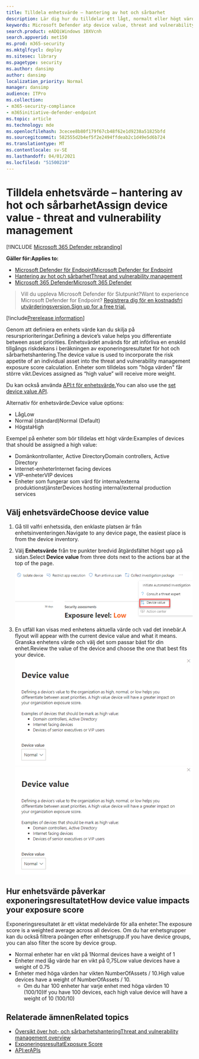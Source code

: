 ```yaml
---
title: Tilldela enhetsvärde – hantering av hot och sårbarhet
description: Lär dig hur du tilldelar ett lågt, normalt eller högt värde till en enhet så att du kan skilja mellan resursprioriteringar.
keywords: Microsoft Defender atp device value, threat and vulnerability management device value, high value devices, device value exposure score
search.product: eADQiWindows 10XVcnh
search.appverid: met150
ms.prod: m365-security
ms.mktglfcycl: deploy
ms.sitesec: library
ms.pagetype: security
ms.author: dansimp
author: dansimp
localization_priority: Normal
manager: dansimp
audience: ITPro
ms.collection:
- m365-security-compliance
- m365initiative-defender-endpoint
ms.topic: article
ms.technology: mde
ms.openlocfilehash: 3cecee8b80f179f67cb48f62e1d9238a51825bfd
ms.sourcegitcommit: 582555d2b4ef5f2e2494ffdeab2c1d49e5d6b724
ms.translationtype: MT
ms.contentlocale: sv-SE
ms.lasthandoff: 04/01/2021
ms.locfileid: "51500210"
---
```

# <a name="assign-device-value---threat-and-vulnerability-management"></a><span data-ttu-id="e3834-104">Tilldela enhetsvärde – hantering av hot och sårbarhet</span><span class="sxs-lookup"><span data-stu-id="e3834-104">Assign device value - threat and vulnerability management</span></span>

[!INCLUDE [Microsoft 365 Defender rebranding](../../includes/microsoft-defender.md)]

<span data-ttu-id="e3834-105">**Gäller för:**</span><span class="sxs-lookup"><span data-stu-id="e3834-105">**Applies to:**</span></span>

- [<span data-ttu-id="e3834-106">Microsoft Defender för Endpoint</span><span class="sxs-lookup"><span data-stu-id="e3834-106">Microsoft Defender for Endpoint</span></span>](https://go.microsoft.com/fwlink/?linkid=2154037)
- [<span data-ttu-id="e3834-107">Hantering av hot och sårbarhet</span><span class="sxs-lookup"><span data-stu-id="e3834-107">Threat and vulnerability management</span></span>](next-gen-threat-and-vuln-mgt.md)
- [<span data-ttu-id="e3834-108">Microsoft 365 Defender</span><span class="sxs-lookup"><span data-stu-id="e3834-108">Microsoft 365 Defender</span></span>](https://go.microsoft.com/fwlink/?linkid=2118804)

> <span data-ttu-id="e3834-109">Vill du uppleva Microsoft Defender för Slutpunkt?</span><span class="sxs-lookup"><span data-stu-id="e3834-109">Want to experience Microsoft Defender for Endpoint?</span></span> [<span data-ttu-id="e3834-110">Registrera dig för en kostnadsfri utvärderingsversion.</span><span class="sxs-lookup"><span data-stu-id="e3834-110">Sign up for a free trial.</span></span>](https://www.microsoft.com/microsoft-365/windows/microsoft-defender-atp?ocid=docs-wdatp-portaloverview-abovefoldlink)

[!include[Prerelease information](../../includes/prerelease.md)]

<span data-ttu-id="e3834-111">Genom att definiera en enhets värde kan du skilja på resursprioriteringar.</span><span class="sxs-lookup"><span data-stu-id="e3834-111">Defining a device’s value helps you differentiate between asset priorities.</span></span> <span data-ttu-id="e3834-112">Enhetsvärdet används för att införliva en enskild tillgångs riskdekans i beräkningen av exponeringsresultatet för hot och sårbarhetshantering.</span><span class="sxs-lookup"><span data-stu-id="e3834-112">The device value is used to incorporate the risk appetite of an individual asset into the threat and vulnerability management exposure score calculation.</span></span> <span data-ttu-id="e3834-113">Enheter som tilldelas som "höga värden" får större vikt.</span><span class="sxs-lookup"><span data-stu-id="e3834-113">Devices assigned as “high value” will receive more weight.</span></span>

<span data-ttu-id="e3834-114">Du kan också använda [API:t för enhetsvärde.](set-device-value.md)</span><span class="sxs-lookup"><span data-stu-id="e3834-114">You can also use the [set device value API](set-device-value.md).</span></span>

<span data-ttu-id="e3834-115">Alternativ för enhetsvärde:</span><span class="sxs-lookup"><span data-stu-id="e3834-115">Device value options:</span></span>

- <span data-ttu-id="e3834-116">Låg</span><span class="sxs-lookup"><span data-stu-id="e3834-116">Low</span></span>
- <span data-ttu-id="e3834-117">Normal (standard)</span><span class="sxs-lookup"><span data-stu-id="e3834-117">Normal (Default)</span></span>
- <span data-ttu-id="e3834-118">Högsta</span><span class="sxs-lookup"><span data-stu-id="e3834-118">High</span></span>

<span data-ttu-id="e3834-119">Exempel på enheter som bör tilldelas ett högt värde:</span><span class="sxs-lookup"><span data-stu-id="e3834-119">Examples of devices that should be assigned a high value:</span></span>

- <span data-ttu-id="e3834-120">Domänkontrollanter, Active Directory</span><span class="sxs-lookup"><span data-stu-id="e3834-120">Domain controllers, Active Directory</span></span>
- <span data-ttu-id="e3834-121">Internet-enheter</span><span class="sxs-lookup"><span data-stu-id="e3834-121">Internet facing devices</span></span>
- <span data-ttu-id="e3834-122">VIP-enheter</span><span class="sxs-lookup"><span data-stu-id="e3834-122">VIP devices</span></span>
- <span data-ttu-id="e3834-123">Enheter som fungerar som värd för interna/externa produktionstjänster</span><span class="sxs-lookup"><span data-stu-id="e3834-123">Devices hosting internal/external production services</span></span>

## <a name="choose-device-value"></a><span data-ttu-id="e3834-124">Välj enhetsvärde</span><span class="sxs-lookup"><span data-stu-id="e3834-124">Choose device value</span></span>

1. <span data-ttu-id="e3834-125">Gå till valfri enhetssida, den enklaste platsen är från enhetsinventeringen.</span><span class="sxs-lookup"><span data-stu-id="e3834-125">Navigate to any device page, the easiest place is from the device inventory.</span></span>

2. <span data-ttu-id="e3834-126">Välj **Enhetsvärde** från tre punkter bredvid åtgärdsfältet högst upp på sidan.</span><span class="sxs-lookup"><span data-stu-id="e3834-126">Select **Device value** from three dots next to the actions bar at the top of the page.</span></span>

    ![Exempel på listrutan för enhetsvärde.](images/tvm-device-value-dropdown.png)

3. <span data-ttu-id="e3834-128">En utfäll kan visas med enhetens aktuella värde och vad det innebär.</span><span class="sxs-lookup"><span data-stu-id="e3834-128">A flyout will appear with the current device value and what it means.</span></span> <span data-ttu-id="e3834-129">Granska enhetens värde och välj det som passar bäst för din enhet.</span><span class="sxs-lookup"><span data-stu-id="e3834-129">Review the value of the device and choose the one that best fits your device.</span></span>
<span data-ttu-id="e3834-130">![Exempel på utfällvärde för enheten.](images/tvm-device-value-flyout.png)</span><span class="sxs-lookup"><span data-stu-id="e3834-130">![Example of the device value flyout.](images/tvm-device-value-flyout.png)</span></span>

## <a name="how-device-value-impacts-your-exposure-score"></a><span data-ttu-id="e3834-131">Hur enhetsvärde påverkar exponeringsresultatet</span><span class="sxs-lookup"><span data-stu-id="e3834-131">How device value impacts your exposure score</span></span>

<span data-ttu-id="e3834-132">Exponeringsresultatet är ett viktat medelvärde för alla enheter.</span><span class="sxs-lookup"><span data-stu-id="e3834-132">The exposure score is a weighted average across all devices.</span></span> <span data-ttu-id="e3834-133">Om du har enhetsgrupper kan du också filtrera poängen efter enhetsgrupp.</span><span class="sxs-lookup"><span data-stu-id="e3834-133">If you have device groups, you can also filter the score by device group.</span></span>

- <span data-ttu-id="e3834-134">Normal enheter har en vikt på 1</span><span class="sxs-lookup"><span data-stu-id="e3834-134">Normal devices have a weight of 1</span></span>
- <span data-ttu-id="e3834-135">Enheter med låg värde har en vikt på 0,75</span><span class="sxs-lookup"><span data-stu-id="e3834-135">Low value devices have a weight of 0.75</span></span>
- <span data-ttu-id="e3834-136">Enheter med höga värden har vikten NumberOfAssets / 10.</span><span class="sxs-lookup"><span data-stu-id="e3834-136">High value devices have a weight of NumberOfAssets / 10.</span></span>
    - <span data-ttu-id="e3834-137">Om du har 100 enheter har varje enhet med höga värden 10 (100/10)</span><span class="sxs-lookup"><span data-stu-id="e3834-137">If you have 100 devices, each high value device will have a weight of 10 (100/10)</span></span>

## <a name="related-topics"></a><span data-ttu-id="e3834-138">Relaterade ämnen</span><span class="sxs-lookup"><span data-stu-id="e3834-138">Related topics</span></span>

- [<span data-ttu-id="e3834-139">Översikt över hot- och sårbarhetshantering</span><span class="sxs-lookup"><span data-stu-id="e3834-139">Threat and vulnerability management overview</span></span>](next-gen-threat-and-vuln-mgt.md)
- [<span data-ttu-id="e3834-140">Exponeringsresultat</span><span class="sxs-lookup"><span data-stu-id="e3834-140">Exposure Score</span></span>](tvm-exposure-score.md)
- [<span data-ttu-id="e3834-141">API:er</span><span class="sxs-lookup"><span data-stu-id="e3834-141">APIs</span></span>](next-gen-threat-and-vuln-mgt.md#apis)